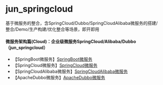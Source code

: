 # jun_springcloud
基于微服务的整合，含SpringCloud/Dubbo/SpringCloudAlibaba微服务的搭建/整合/Demo/生产构建/优化整合等场景，即开即用


#### 微服务架构篇(Cloud)：企业级微服务SpringCloud/Alibaba/Dubbo（jun_springcloud）
- 【SpringBoot微服务】[SpringBoot微服务](https://github.com/wujun728/jun_springcloud)
- 【SpringCloud微服务】[SpringCloud微服务](https://github.com/wujun728/jun_springcloud)
- 【SpringCloudAlibaba微服务】[SpringCloudAlibaba微服务](https://github.com/wujun728/jun_springcloud)
- 【ApacheDubbo微服务】[ApacheDubbo微服务](https://github.com/wujun728/jun_springcloud)
